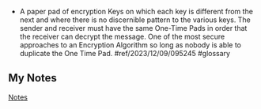 - A paper pad of encryption Keys on which each key is different from the next and where there is no discernible pattern to the various keys. The sender and receiver must have the same One-Time Pads in order that the receiver can decrypt the message. One of the most secure approaches to an Encryption Algorithm so long as nobody is able to duplicate the One Time Pad. #ref/2023/12/09/095245 #glossary
## My Notes
[Notes](mynotes/one-time-pad-notes.md)
